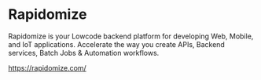 # Rapidomize

Rapidomize is your Lowcode backend platform for developing Web, Mobile, and IoT applications.
Accelerate the way you create APIs, Backend services, Batch Jobs & Automation workflows.

https://rapidomize.com/

